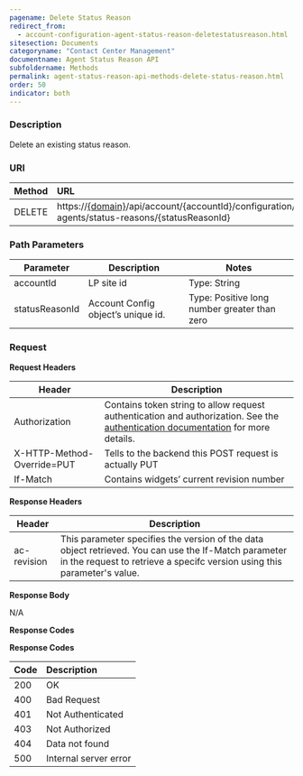 ```yaml
---
pagename: Delete Status Reason
redirect_from:
  - account-configuration-agent-status-reason-deletestatusreason.html
sitesection: Documents
categoryname: "Contact Center Management"
documentname: Agent Status Reason API
subfoldername: Methods
permalink: agent-status-reason-api-methods-delete-status-reason.html
order: 50
indicator: both
---
```


### Description

Delete an existing status reason.

### URI

| Method | URL |
| :-------- | :------ |
| DELETE | https://[{domain}](/agent-domain-domain-api.html)/api/account/{accountId}/configuration/le-agents/status-reasons/{statusReasonId} |

### Path Parameters

|Parameter | Description | Notes|
|--- | --- | ---|
|accountId | LP site id | Type: String |
|statusReasonId | Account Config object’s unique id. | Type: Positive long number greater than zero|

### Request

**Request Headers**

| Header | Description |
| --- | --- |
|Authorization |Contains token string to allow request authentication and authorization. See the [authentication documentation](guides-authentication-introduction.html) for more details. |
|X-HTTP-Method-Override=PUT | Tells to the backend this POST request is actually PUT |
| If-Match | Contains widgets’ current revision number |

**Response Headers**

|Header | Description|
|--- | ---|
|ac-revision | This parameter specifies the version of the data object retrieved. You can use the If-Match parameter in the request to retrieve a specifc version using this parameter's value.|

**Response Body**

N/A

**Response Codes**

**Response Codes**

|Code | Description |
|:----|:----|
|200 |OK|
|400 |Bad Request|
|401 |Not Authenticated|
|403 |Not Authorized|
|404 |Data not found|
|500 |Internal server error|
